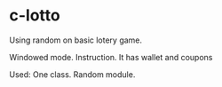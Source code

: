 # c-lotto
Using random on basic lotery game. 

Windowed mode. Instruction. 
It has wallet and coupons

Used:
One class. 
Random module. 

